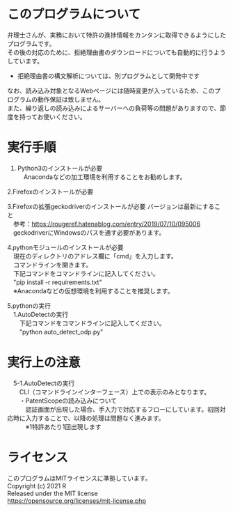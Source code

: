 # このプログラムについて
弁理士さんが、実務において特許の進捗情報をカンタンに取得できるようにしたプログラムです。  
その後の対応のために、拒絶理由書のダウンロードについても自動的に行うようしています。  
* 拒絶理由書の構文解析については、別プログラムとして開発中です  

なお、読み込み対象となるWebページには随時変更が入っているため、このプログラムの動作保証は致しません。  
また、繰り返しの読み込みによるサーバーへの負荷等の問題がありますので、節度を持ってお使いください。  
  
# 実行手順
1. Python3のインストールが必要  
　Anacondaなどの加工環境を利用することをお勧めします。  
  
2.Firefoxのインストールが必要  
  
3.Firefoxの拡張geckodriverのインストールが必要 バージョンは最新にすること  
　参考：https://rougeref.hatenablog.com/entry/2019/07/10/095006  
　geckodriverにWindowsのパスを通す必要があります。  
  
4.pythonモジュールのインストールが必要  
　現在のディレクトリのアドレス欄に「cmd」を入力します。  
　コマンドラインを開きます。  
　下記コマンドをコマンドラインに記入してください。  
　"pip install -r requirements.txt"  
　※Anacondaなどの仮想環境を利用することを推奨します。  
  
5.pythonの実行  
　1.AutoDetectの実行  
　　下記コマンドをコマンドラインに記入してください。  
　　"python auto_detect_odp.py"  
  
# 実行上の注意  
　5-1.AutoDetectの実行  
　　CLI（コマンドラインインターフェース）上での表示のみとなります。  
　　・PatentScopeの読み込みについて  
　　　認証画面が出現した場合、手入力で対応するフローにしています。初回対応時に入力することで、以降の処理は問題なく進みます。  
　　　※1特許あたり1回出現します  
  
# ライセンス
このプログラムはMITライセンスに準拠しています。  
Copyright (c) 2021 R  
Released under the MIT license  
https://opensource.org/licenses/mit-license.php  

